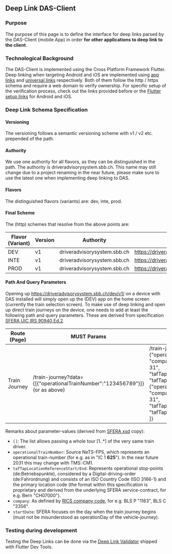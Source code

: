 ## Deep Link DAS-Client

### Purpose

The purpose of this page is to define the interface for deep links parsed by the DAS-Client (mobile App) in order **for other
applications to deep link to the client**.

### Technological Background

The DAS-Client is implemented using the Cross Platform Framework Flutter. Deep linking when targeting Android and
iOS are implemented using [app links] and [universal links] respectively. Both of them follow the http / https schema
and require a web domain to verify ownership. For specific setup of the verification process, check out the links
provided before or the [Flutter setup links] for Android and iOS.

### Deep Link Schema Specification

#### Versioning

The versioning follows a semantic versioning scheme with v1 / v2 etc. prepended of the path.

#### Authority

We use one authority for all flavors, as they can be distinguished in the path. The authority is
driveradvisorysystem.sbb.ch. This name may still change due to a project renaming in the near future, please make sure
to use the latest one when implementing deep linking to DAS.

#### Flavors

The distinguished flavors (variants) are: dev, inte, prod.

#### Final Scheme

The (http) schemes that resolve from the above points are:

| Flavor (Variant) | Version | Authority                   | Scheme                                                 |
|------------------|---------|-----------------------------|--------------------------------------------------------|
| DEV              | v1      | driveradvisorysystem.sbb.ch | https://driveradvisorysystem.sbb.ch/dev/v1/PATH+QUERY  |
| INTE             | v1      | driveradvisorysystem.sbb.ch | https://driveradvisorysystem.sbb.ch/inte/v1/PATH+QUERY |
| PROD             | v1      | driveradvisorysystem.sbb.ch | https://driveradvisorysystem.sbb.ch/prod/v1/PATH+QUERY |

#### Path And Query Parameters

Opening up https://driveradvisorysystem.sbb.ch/dev/v1/ on a device with DAS installed will simply open up the (DEV) app
on the home screen (currently the train selection screen). To make use of deep linking and open up direct train journeys
on the device, one needs to add at least the following path and query parameters. These are derived from specification [SFERA UIC IRS 90940 Ed.2](https://uic.org/events/uic-irs-90940-edition-2-sfera-protocol).

| Route (Page)  | MUST Params                                                                  | RECOMMENDED Params                                                                                                                                                                                                                                                                                                                                                            |
|---------------|------------------------------------------------------------------------------|-------------------------------------------------------------------------------------------------------------------------------------------------------------------------------------------------------------------------------------------------------------------------------------------------------------------------------------------------------------------------------|
| Train Journey | /train-journey?data={[{"operationalTrainNumber":"123456789"}]} (or as above) | /train-journey?data={[<br>{"operationalTrainNumber":"123456789", "company"="1285", "startDate":"1970-01-31", "tafTapLocationReferenceStart":"CH04128", "tafTapLocationReferenceEnd":"CH07000"},<br>{"operationalTrainNumber":"987654321", "company"="2185", "startDate":"1970-01-31", "tafTapLocationReferenceStart":"CH00218", "tafTapLocationReferenceEnd":"CH03000"}<br>]} |

Remarks about parameter-values (derived from [SFERA xsd](../../../../../sfera_mock/src/main/resources/SFERA_v3.00.xsd) copy):
* `[]`: The list allows passing a whole tour [1..*] of the very same train driver.
* `operationalTrainNumber`: Source NeTS-FPS, which represents an operational train-number (for e.g. as in "IC 1 **625**"). In the near future 2031 this may change with TMS::CM1. 
* `tafTapLocationReferenceStart/End`: Represents operational stop-points (de:Betriebspunkte), considered by a Digital-driving-order (de:Fahrordnung) and consists of an ISO Country Code (ISO 3166-1) and the primary location code (the format within this specification is proprietary and derived from the underlying SFERA service-contract, for e.g. Bern "CH07000").
* `company`: As defined by [RICS company code](https://uic.org/support-activities/it/rics), for e.g. BLS P "1163", BLS C "3356".
* `startDate`: SFERA focuses on the day when the train journey begins (must not be misunderstood as operationDay of the vehicle-journey).

### Testing during development

Testing the Deep Links can be done via the [Deep Link Validator](https://docs.flutter.dev/tools/devtools/deep-links)
shipped with Flutter Dev Tools.


[app links]: https://developer.android.com/training/app-links

[universal links]: https://developer.apple.com/documentation/xcode/allowing-apps-and-websites-to-link-to-your-content

[Flutter setup links]: https://docs.flutter.dev/ui/navigation/deep-linking
